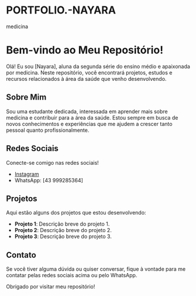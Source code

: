 # PORTFOLIO.-NAYARA
medicina
# Bem-vindo ao Meu Repositório!

Olá! Eu sou [Nayara], aluna da segunda série do ensino médio e apaixonada por medicina. Neste repositório, você encontrará projetos, estudos e recursos relacionados à área da saúde que venho desenvolvendo.

## Sobre Mim

Sou uma estudante dedicada, interessada em aprender mais sobre medicina e contribuir para a área da saúde. Estou sempre em busca de novos conhecimentos e experiências que me ajudem a crescer tanto pessoal quanto profissionalmente.

## Redes Sociais

Conecte-se comigo nas redes sociais!

- [Instagram](https://www.instagram.com/dixx_nayara_corol?igsh=MTBobDJpa2Q3ZXhlMw==)
- WhatsApp: [43 999285364]

## Projetos

Aqui estão alguns dos projetos que estou desenvolvendo:

- **Projeto 1**: Descrição breve do projeto 1.
- **Projeto 2**: Descrição breve do projeto 2.
- **Projeto 3**: Descrição breve do projeto 3.

## Contato

Se você tiver alguma dúvida ou quiser conversar, fique à vontade para me contatar pelas redes sociais acima ou pelo WhatsApp.

Obrigado por visitar meu repositório!


